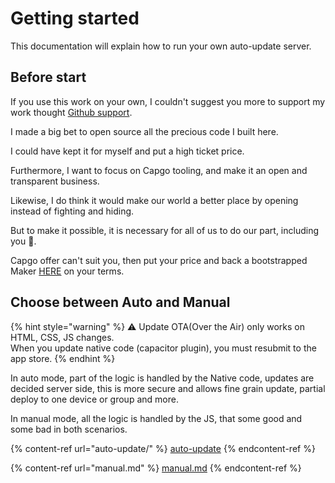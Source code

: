 # Getting started

This documentation will explain how to run your own auto-update server.

## Before start

If you use this work on your own, I couldn't suggest you more to support my work thought [Github support](https://github.com/sponsors/riderx).

I made a big bet to open source all the precious code I built here.

I could have kept it for myself and put a high ticket price.

Furthermore, I want to focus on Capgo tooling, and make it an open and transparent business.

Likewise, I do think it would make our world a better place by opening instead of fighting and hiding.

But to make it possible, it is necessary for all of us to do our part, including you 🥹.

Capgo offer can't suit you, then put your price and back a bootstrapped Maker [HERE](https://github.com/sponsors/riderx) on your terms.

## Choose between Auto and Manual

{% hint style="warning" %}
⚠️ Update OTA(Over the Air) only works on HTML, CSS, JS changes.\
When you update native code (capacitor plugin), you must resubmit to the app store.
{% endhint %}

In auto mode, part of the logic is handled by the Native code, updates are decided server side, this is more secure and allows fine grain update, partial deploy to one device or group and more.

In manual mode, all the logic is handled by the JS, that some good and some bad in both scenarios.

{% content-ref url="auto-update/" %}
[auto-update](auto-update/)
{% endcontent-ref %}

{% content-ref url="manual.md" %}
[manual.md](manual.md)
{% endcontent-ref %}
